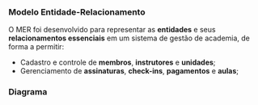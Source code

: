 ### Modelo Entidade-Relacionamento

O MER foi desenvolvido para representar as **entidades** e seus **relacionamentos essenciais** em um sistema de gestão de academia, de forma a permitir:

- Cadastro e controle de **membros**, **instrutores** e **unidades**;
- Gerenciamento de **assinaturas**, **check-ins**, **pagamentos** e **aulas**;

### Diagrama
